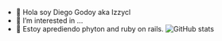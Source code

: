 - 👋 Hola soy Diego Godoy aka Izzycl
- 👀 I’m interested in ...
- 🌱 Estoy aprediendo phyton and ruby on rails.
![GitHub stats](https://github-readme-stats.vercel.app/api?username=Izzycl&show_icons=true&theme=dracula)

